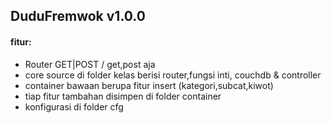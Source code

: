 ## DuduFremwok v1.0.0

#### fitur:
+ Router GET|POST / get,post aja
+ core source di folder kelas berisi router,fungsi inti, couchdb & controller
+ container bawaan berupa fitur insert (kategori,subcat,kiwot)
+ tiap fitur tambahan disimpen di folder container
+ konfigurasi di folder cfg
